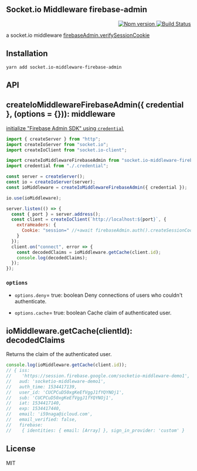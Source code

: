 Socket.io Middleware firebase-admin
---

<p align="right">
  <a href="https://www.npmjs.com/package/socket.io-middleware-firebase-admin">
    <img alt="Npm version" src="https://badge.fury.io/js/socket.io-middleware-firebase-admin.svg">
  </a>
  <a href="https://travis-ci.org/59naga/socket.io-middleware-firebase-admin">
    <img alt="Build Status" src="https://travis-ci.org/59naga/socket.io-middleware-firebase-admin.svg?branch=master">
  </a>
</p>

a socket.io middleware [firebaseAdmin.verifySessionCookie](https://firebase.google.com/docs/auth/admin/manage-cookies)

Installation
---
```
yarn add socket.io-middleware-firebase-admin
```

API
---

## createIoMiddlewareFirebaseAdmin({ credential }, (options = {})): middleware

[initialize "Firebase Admin SDK" using `credential`](https://firebase.google.com/docs/admin/setup)

```js
import { createServer } from "http";
import createIoServer from "socket.io";
import createIoClient from "socket.io-client";

import createIoMiddlewareFirebaseAdmin from "socket.io-middleware-firebase-admin";
import credential from "./.credential";

const server = createServer();
const io = createIoServer(server);
const ioMiddleware = createIoMiddlewareFirebaseAdmin({ credential });

io.use(ioMiddleware);

server.listen(() => {
  const { port } = server.address();
  const client = createIoClient(`http://localhost:${port}`, {
    extraHeaders: {
      Cookie: "session=" //+await firebaseAdmin.auth().createSessionCookie(idToken)
    }
  });
  client.on("connect", error => {
    const decodedClaims = ioMiddleware.getCache(client.id);
    console.log(decodedClaims);
  });
});
```

### `options`

* `options.deny`= true: boolean
  Deny connections of users who couldn't authenticate.

* `options.cache`= true: boolean
  Cache claim of authenticated user.

## ioMiddleware.getCache(clientId): decodedClaims

Returns the claim of the authenticated user.

```js
console.log(ioMiddleware.getCache(client.id));
// { iss:
//    'https://session.firebase.google.com/socketio-middleware-demo1',
//   aud: 'socketio-middleware-demo1',
//   auth_time: 1534417139,
//   user_id: 'CUCPCuD50xgKeEfVggJ1fYQYNOj1',
//   sub: 'CUCPCuD50xgKeEfVggJ1fYQYNOj1',
//   iat: 1534417140,
//   exp: 1534417440,
//   email: 'i59naga@icloud.com',
//   email_verified: false,
//   firebase:
//    { identities: { email: [Array] }, sign_in_provider: 'custom' }
```

License
---
MIT
